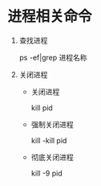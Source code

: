 # 进程相关命令

1. 查找进程

    ps -ef|grep 进程名称

2. 关闭进程

    - 关闭进程

        kill pid

    - 强制关闭进程

        kill -kill pid

    - 彻底关闭进程

        kill -9 pid
